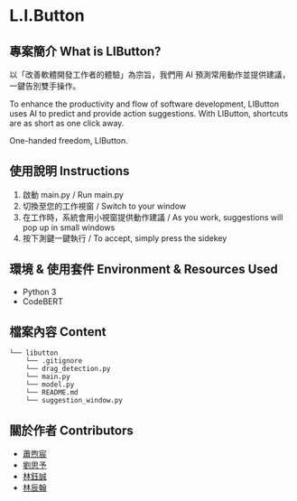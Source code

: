 # L.I.Button

## 專案簡介 What is LIButton?

以「改善軟體開發工作者的體驗」為宗旨，我們用 AI 預測常用動作並提供建議，一鍵告別雙手操作。

To enhance the productivity and flow of software development, LIButton uses AI to predict and provide  action suggestions. With LIButton, shortcuts are as short as one click away.

One-handed freedom, LIButton.

## 使用說明 Instructions

1. 啟動 main.py / Run main.py
2. 切換至您的工作視窗 / Switch to your window
3. 在工作時，系統會用小視窗提供動作建議 / As you work, suggestions will pop up in small windows
4. 按下測鍵一鍵執行 / To accept, simply press the sidekey

## 環境 & 使用套件 Environment & Resources Used

+ Python 3
+ CodeBERT

## 檔案內容 Content

```
└── libutton
    └── .gitignore
    └── drag_detection.py
    └── main.py
    └── model.py
    └── README.md
    └── suggestion_window.py
```

## 關於作者 Contributors

+ [蕭煦宸](https://github.com/HS6103)
+ [劉思予](https://github.com/rebecca-liu-siyu)
+ [林鈺誠](https://github.com/robertbigabu)
+ [林辰翰](https://github.com/vitolin0416)
